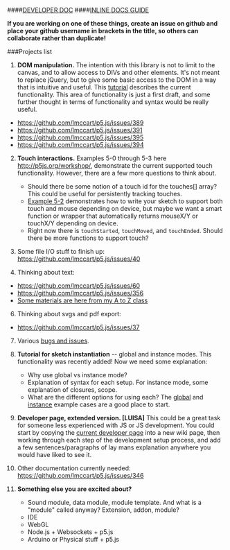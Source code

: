 ####[DEVELOPER DOC](https://github.com/lmccart/p5.js/wiki/Development)
####[INLINE DOCS GUIDE](https://github.com/lmccart/p5.js/wiki/Inline-documentation)

**If you are working on one of these things, create an issue on github and place your github username in brackets in the title, so others can collaborate rather than duplicate!**

###Projects list

1. **DOM manipulation.** The intention with this library is not to limit to the canvas, and to allow access to DIVs and other elements. It's not meant to replace jQuery, but to give some basic access to the DOM in a way that is intuitive and useful. This [tutorial](https://github.com/lmccart/p5.js/wiki/DOM-Extensions) describes the current functionality. This area of functionality is just a first draft, and some further thought in terms of functionality and syntax would be really useful.
 * https://github.com/lmccart/p5.js/issues/389
 * https://github.com/lmccart/p5.js/issues/391
 * https://github.com/lmccart/p5.js/issues/395
 * https://github.com/lmccart/p5.js/issues/394


2. **Touch interactions.** Examples 5-0 through 5-3 here http://p5js.org/workshop/, demonstrate the current supported touch functionality. However, there are a few more questions to think about.
     * Should there be some notion of a touch id for the touches[] array? This could be useful for persistently tracking touches.
     * [Example 5-2](http://p5js.org/workshop/examples/example_5-2/sketch.js) demonstrates how to write your sketch to support both touch and mouse depending on device, but maybe we want a smart function or wrapper that automatically returns mouseX/Y or touchX/Y depending on device.
     * Right now there is `touchStarted`, `touchMoved`, and `touchEnded`. Should there be more functions to support touch?


4. Some file I/O stuff to finish up: https://github.com/lmccart/p5.js/issues/40

5. Thinking about text:
 * https://github.com/lmccart/p5.js/issues/60
 * https://github.com/lmccart/p5.js/issues/356
 * [Some materials are here from my A to Z class](http://shiffman.net/teaching/a2z/visualization/)

6. Thinking about svgs and pdf export:
 * https://github.com/lmccart/p5.js/issues/37

7. Various [bugs and issues](https://github.com/lmccart/p5.js/issues).

6. **Tutorial for sketch instantiation** -- global and instance modes. This functionality was recently added! Now we need some explanation:
     * Why use global vs instance mode?
     * Explanation of syntax for each setup. For instance mode, some explanation of closures, scope.
     * What are the different options for using each?
The [global](https://github.com/lmccart/p5.js/tree/master/examples/instantiation-global) and [instance](https://github.com/lmccart/p5.js/tree/master/examples/instantiation-instance) example cases are a good place to start.

3. **Developer page, extended version. [LUISA]** This could be a great task for someone less experienced with JS or JS development. You could start by copying the [current developer page](https://github.com/lmccart/p5.js/wiki/Development) into a new wiki page, then working through each step of the development setup process, and add a few sentences/paragraphs of lay mans explanation anywhere you would have liked to see it.

8. Other documentation currently needed: https://github.com/lmccart/p5.js/issues/346

10. **Something else you are excited about?**
     * Sound module, data module, module template. And what is a "module" called anyway? Extension, addon, module?
     * IDE
     * WebGL 
     * Node.js + Websockets + p5.js
     * Arduino or Physical stuff + p5.js

